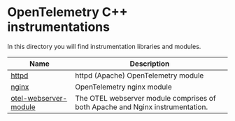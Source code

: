 # OpenTelemetry C++ instrumentations

In this directory you will find instrumentation libraries and modules.

| Name  |  Description  |
|---|---|
| [httpd](./httpd)  |  httpd (Apache) OpenTelemetry module |  
| [nginx](./nginx) | OpenTelemetry nginx module |
| [otel-webserver-module](./otel-webserver-module) | The OTEL webserver module comprises of both Apache and Nginx instrumentation. |
